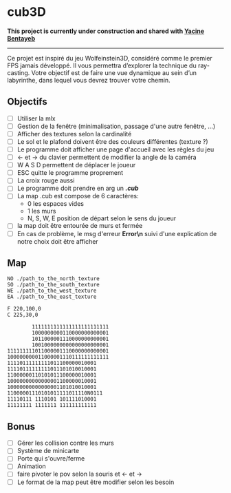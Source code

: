 # cub3D
**This project is currently under construction and shared with [Yacine Bentayeb](https://github.com/yace1)**

---

Ce projet est inspiré du jeu Wolfeinstein3D, considéré comme le premier FPS
jamais développé. Il vous permettra d’explorer la technique du ray-casting. Votre objectif
est de faire une vue dynamique au sein d’un labyrinthe, dans lequel vous devrez trouver
votre chemin.

## Objectifs
- [ ] Utiliser la mlx
- [ ] Gestion de la fenêtre (minimalisation, passage d'une autre fenêtre, ...)
- [ ] Afficher des textures selon la cardinalité
- [ ] Le sol et le plafond doivent être des couleurs différentes (texture ?)
- [ ] Le programme doit afficher une page d'accueil avec les règles du jeu
- [ ] <- et -> du clavier permettent de modifier la angle de la caméra
- [ ] W A S D permettent de déplacer le joueur
- [ ] ESC quitte le programme proprement
- [ ] La croix rouge aussi
- [ ] Le programme doit prendre en arg un ***.cub***
- [ ] La map .cub est compose de 6 caractères:
    - 0 les espaces vides
    - 1 les murs
    - N, S, W, E position de départ selon le sens du joueur
- [ ] la map doit être entourée de murs et fermée
- [ ] En cas de problème, le msg d'erreur **Error\n** suivi d'une explication de notre choix doit être afficher

## Map
    NO ./path_to_the_north_texture
    SO ./path_to_the_south_texture
    WE ./path_to_the_west_texture
    EA ./path_to_the_east_texture

    F 220,100,0
    C 225,30,0

            1111111111111111111111111
            1000000000110000000000001
            1011000001110000000000001
            1001000000000000000000001
    111111111011000001110000000000001
    100000000011000001110111111111111
    11110111111111011100000010001
    11110111111111011101010010001
    11000000110101011100000010001
    10000000000000001100000010001
    10000000000000001101010010001
    11000001110101011111011110N0111
    11110111 1110101 101111010001
    11111111 1111111 111111111111

## Bonus
- [ ] Gérer les collision contre les murs
- [ ] Système de minicarte
- [ ] Porte qui s'ouvre/ferme
- [ ] Animation
- [ ] faire pivoter le pov selon la souris et <- et ->
- [ ] Le format de la map peut être modifier selon les besoin
